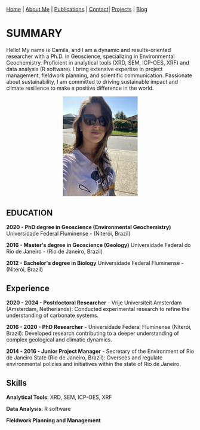 [Home](./index.md) | [About Me](./about.md) | [Publications](./Publications.md) | [Contact](./contact.md)| [Projects](./projects.md) | [Blog](./blog.md)

# SUMMARY

Hello!
My name is Camila, and I am a dynamic and results-oriented researcher with a Ph.D. in Geoscience, specializing in Environmental Geochemistry. Proficient in analytical tools (XRD, SEM, ICP-OES, XRF) and data analysis (R software). I bring extensive expertise in project management, fieldwork planning, and scientific communication. Passionate about sustainability, I am committed to driving sustainable impact and climate resilience to make a positive difference in the world.

<div style="text-align: center;">
  <img src="IMG_4007.jpeg" alt="Myself" width="200">
</div>

## EDUCATION

**2020 - PhD degree in Geoscience (Environmental Geochemistry)**
Universidade Federal Fluminense -
(Niterói, Brazil)

**2016 - Master's degree in Geoscience (Geology)**
Universidade Federal do Rio de Janeiro -
(Rio de Janeiro, Brazil)

**2012 - Bachelor's degree in Biology**
Universidade Federal Fluminense -
(Niterói, Brazil)

## Experience

**2020 - 2024 - Postdoctoral Researcher** - 
<span class="light-blue">Vrije Universiteit Amsterdam</span> (Amsterdam, Netherlands):
Conducted experimental research to refine the understanding of carbonate systems.

**2016 - 2020 - PhD Researcher** -
<span class="light-blue">Universidade Federal Fluminense</span> (Niterói, Brazil):
Developed research contributing to a deeper understanding of complex geological and climatic dynamics.

**2014 - 2016 - Junior Project Manager** -
<span class="light-blue">Secretary of the Environment of Rio de Janeiro State</span> (Rio de Janeiro, Brazil):
Oversees and regulate environmental policies and initiatives within the state of Rio de Janeiro.

## Skills 

**Analytical Tools**: XRD, SEM, ICP-OES, XRF

**Data Analysis**: R software

**Fieldwork Planning and Management**
